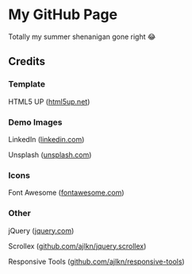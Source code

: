 # My GitHub Page
Totally my summer shenanigan gone right 😂

## Credits
### Template
HTML5 UP (<a href="https://html5up.net/">html5up.net</a>)

### Demo Images
LinkedIn (<a href="https://www.linkedin.com/">linkedin.com</a>)

Unsplash (<a href="https://www.unsplash.com/">unsplash.com</a>)

### Icons
Font Awesome (<a href="https://fontawesome.com/">fontawesome.com</a>)

### Other
jQuery (<a href="https://jquery.com/">jquery.com</a>)

Scrollex (<a href="https://github.com/ajlkn/jquery.scrollex">github.com/ajlkn/jquery.scrollex</a>)

Responsive Tools (<a href="https://github.com/ajlkn/responsive-tools">github.com/ajlkn/responsive-tools</a>)